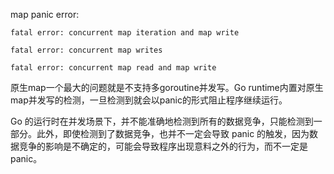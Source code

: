 map panic error:
```
fatal error: concurrent map iteration and map write

fatal error: concurrent map writes

fatal error: concurrent map read and map write
```

原生map一个最大的问题就是不支持多goroutine并发写。Go runtime内置对原生map并发写的检测，一旦检测到就会以panic的形式阻止程序继续运行。

Go 的运行时在并发场景下，并不能准确地检测到所有的数据竞争，只能检测到一部分。此外，即使检测到了数据竞争，也并不一定会导致 panic 的触发，因为数据竞争的影响是不确定的，可能会导致程序出现意料之外的行为，而不一定是 panic。
